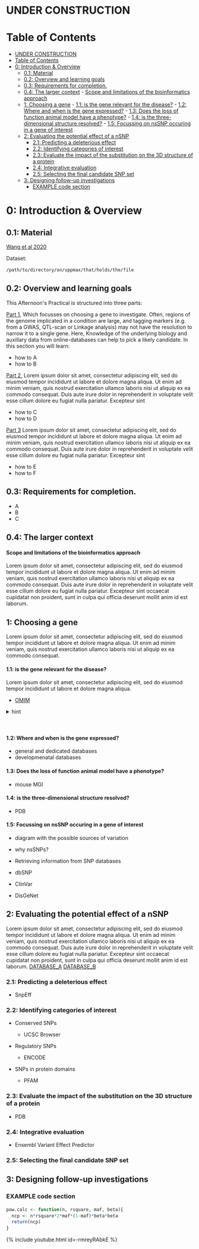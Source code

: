 
# UNDER CONSTRUCTION


# Table of Contents
<!-- TOC depthFrom:1 depthTo:6 withLinks:1 updateOnSave:0 orderedList:0 -->

- [UNDER CONSTRUCTION](#under-construction)
- [Table of Contents](#table-of-contents)
- [0: Introduction & Overview](#0-introduction-overview)
	- [0.1: Material](#01-material)
	- [0.2: Overview and learning goals](#02-overview-and-learning-goals)
	- [0.3: Requirements for completion.](#03-requirements-for-completion)
	- [0.4: The larger context](#04-the-larger-context)
			- [Scope and limitations of the bioinformatics approach](#scope-and-limitations-of-the-bioinformatics-approach)
	- [1: Choosing a gene](#1-choosing-a-gene)
			- [1.1: is the gene relevant for the disease?](#11-is-the-gene-relevant-for-the-disease)
			- [1.2: Where and when is the gene expressed?](#12-where-and-when-is-the-gene-expressed)
			- [1.3: Does the loss of function animal model have a phenotype?](#13-does-the-loss-of-function-animal-model-have-a-phenotype)
			- [1.4: is the three-dimensional structure resolved?](#14-is-the-three-dimensional-structure-resolved)
			- [1.5: Focussing on nsSNP occuring in a gene of interest](#15-focussing-on-nssnp-occuring-in-a-gene-of-interest)
	- [2: Evaluating the potential effect of a nSNP](#2-evaluating-the-potential-effect-of-a-nsnp)
		- [2.1: Predicting a deleterious effect](#21-predicting-a-deleterious-effect)
		- [2.2: Identifying categories of interest](#22-identifying-categories-of-interest)
		- [2.3:  Evaluate the impact of the substitution on the 3D structure of a protein](#23-evaluate-the-impact-of-the-substitution-on-the-3d-structure-of-a-protein)
		- [2.4: Integrative evaluation](#24-integrative-evaluation)
		- [2.5: Selecting the final candidate SNP set](#25-selecting-the-final-candidate-snp-set)
	- [3: Designing follow-up investigations](#3-designing-follow-up-investigations)
		- [EXAMPLE code section](#example-code-section)

<!-- /TOC -->



# 0: Introduction & Overview

## 0.1: Material
[Wang et al 2020](./wang_etal_2020.pdf)  

Dataset:
```bash
/path/to/directory/on/uppmax/that/holds/the/file
```


## 0.2: Overview and learning goals
This Afternoon's Practical is structured into three parts:

[Part 1](#1-choosing-a-gene),  Which focusses on choosing a gene to investigate. Often, regions of the genome implicated in a condition are large, and tagging markers (e.g. from a GWAS, QTL-scan or Linkage analysis) may not have the resolution to narrow it to a single gene.
Here, Knowledge of the underlying biology and auxillary data from online-databases can help to pick a likely candidate.
In this section you will learn:

 - how to A
 - how to B


[Part 2](#2-identifying-a-set-of-candidate-snps),
 Lorem ipsum dolor sit amet, consectetur adipiscing elit, sed do eiusmod tempor incididunt ut labore et dolore magna aliqua. Ut enim ad minim veniam, quis nostrud exercitation ullamco laboris nisi ut aliquip ex ea commodo consequat. Duis aute irure dolor in reprehenderit in voluptate velit esse cillum dolore eu fugiat nulla pariatur. Excepteur sint

 - how to C
 - how to D

[Part 3](#part-3-designing-follow-up-investigations)
 Lorem ipsum dolor sit amet, consectetur adipiscing elit, sed do eiusmod tempor incididunt ut labore et dolore magna aliqua. Ut enim ad minim veniam, quis nostrud exercitation ullamco laboris nisi ut aliquip ex ea commodo consequat. Duis aute irure dolor in reprehenderit in voluptate velit esse cillum dolore eu fugiat nulla pariatur. Excepteur sint

 - how to E
 - how to F

## 0.3: Requirements for completion.
 - A
 - B
 - C

## 0.4: The larger context
#### Scope and limitations of the bioinformatics approach
Lorem ipsum dolor sit amet, consectetur adipiscing elit, sed do eiusmod tempor incididunt ut labore et dolore magna aliqua. Ut enim ad minim veniam, quis nostrud exercitation ullamco laboris nisi ut aliquip ex ea commodo consequat. Duis aute irure dolor in reprehenderit in voluptate velit esse cillum dolore eu fugiat nulla pariatur. Excepteur sint occaecat cupidatat non proident, sunt in culpa qui officia deserunt mollit anim id est laborum.





## 1: Choosing a gene
Lorem ipsum dolor sit amet, consectetur adipiscing elit, sed do eiusmod tempor incididunt ut labore et dolore magna aliqua. Ut enim ad minim veniam, quis nostrud exercitation ullamco laboris nisi ut aliquip ex ea commodo consequat.
#### 1.1: is the gene relevant for the disease?
Lorem ipsum dolor sit amet, consectetur adipiscing elit, sed do eiusmod tempor incididunt ut labore et dolore magna aliqua.  
- [OMIM](https://www.omim.org/entry/123631?search=CRYBA4&highlight=cryba4)  


<details>

<summary>hint</summary>

<p>


   ![test_figure](figures/test_figure1.png)  



</p>

</details>


<br>
<br>

#### 1.2: Where and when is the gene expressed?
- general and dedicated databases
- developmenatal databases

#### 1.3: Does the loss of function animal model have a phenotype?
- mouse MGI
#### 1.4: is the three-dimensional structure resolved?
- PDB

#### 1.5: Focussing on nsSNP occuring in a gene of interest
- diagram with the possible sources of variation
- why nsSNPs?
- Retrieving information from SNP databases



- dbSNP
- ClinVar
- DisGeNet

## 2: Evaluating the potential effect of a nSNP
Lorem ipsum dolor sit amet, consectetur adipiscing elit, sed do eiusmod tempor incididunt ut labore et dolore magna aliqua. Ut enim ad minim veniam, quis nostrud exercitation ullamco laboris nisi ut aliquip ex ea commodo consequat. Duis aute irure dolor in reprehenderit in voluptate velit esse cillum dolore eu fugiat nulla pariatur. Excepteur sint occaecat cupidatat non proident, sunt in culpa qui officia deserunt mollit anim id est laborum.
[DATABASE_A](https://www.youtube.com/watch?v=dQw4w9WgXcQ)
[DATABASE_B](https://www.youtube.com/watch?v=UWRyj5cHIQA)




### 2.1: Predicting a deleterious effect
- SnpEff

### 2.2: Identifying categories of interest

- Conserved SNPs

	- UCSC Browser

- Regulatory SNPs

	- ENCODE

- SNPs in protein domains

	- PFAM

### 2.3:  Evaluate the impact of the substitution on the 3D structure of a protein

- PDB

### 2.4: Integrative evaluation

- Ensembl Variant Effect Predictor

### 2.5: Selecting the final candidate SNP set


## 3: Designing follow-up investigations







### EXAMPLE code section
```R
pow.calc <- function(n, rsquare, maf, beta){
  ncp <- n*rsquare*2*maf*(1-maf)*beta*beta
  return(ncp)
}
```


{% include youtube.html id=-rmreyRAbkE %}
